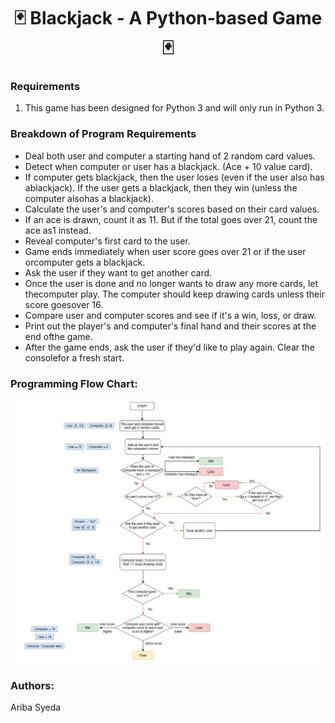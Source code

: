 <div align="center"> <h1 align="center"> 🃏 Blackjack - A Python-based Game 🃏 </h1> </div>

### Requirements 
1.	This game has been designed for Python 3 and will only run in Python 3.

### Breakdown of Program Requirements
* Deal both user and computer a starting hand of 2 random card values.
* Detect when computer or user has a blackjack. (Ace + 10 value card).
* If computer gets blackjack, then the user loses (even if the user also has ablackjack). If the user gets a blackjack, then they win (unless the computer alsohas a blackjack).
* Calculate the user's and computer's scores based on their card values.
* If an ace is drawn, count it as 11. But if the total goes over 21, count the ace as1 instead.
* Reveal computer's first card to the user.
* Game ends immediately when user score goes over 21 or if the user orcomputer gets a blackjack.
* Ask the user if they want to get another card.
* Once the user is done and no longer wants to draw any more cards, let thecomputer play. The computer should keep drawing cards unless their score goesover 16.
* Compare user and computer scores and see if it's a win, loss, or draw.
* Print out the player's and computer's final hand and their scores at the end ofthe game.
* After the game ends, ask the user if they'd like to play again. Clear the consolefor a fresh start.

### Programming Flow Chart:
![flow chart](https://github.com/aribasyeda/blackjack/blob/main/blackjack%20flowchart%20for%20the%20program.JPG)

### Authors:
Ariba Syeda
